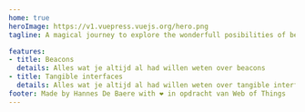 ```yaml
---
home: true
heroImage: https://v1.vuepress.vuejs.org/hero.png
tagline: A magical journey to explore the wonderfull posibilities of beacons, tangible interfaces, unicorns and rainbows.

features:
- title: Beacons
  details: Alles wat je altijd al had willen weten over beacons
- title: Tangible interfaces
  details: Alles wat je altijd al had willen weten over tangible interfaces
footer: Made by Hannes De Baere with ❤️ in opdracht van Web of Things
---
```

